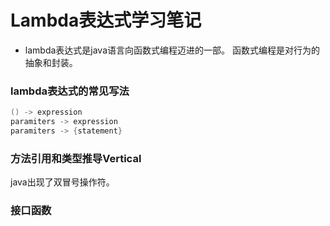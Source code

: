 # Lambda表达式学习笔记
- lambda表达式是java语言向函数式编程迈进的一部。
函数式编程是对行为的抽象和封装。
### lambda表达式的常见写法
``` java
() -> expression
paramiters -> expression
paramiters -> {statement}
```
### 方法引用和类型推导Vertical 
java出现了双冒号操作符。
### 接口函数

